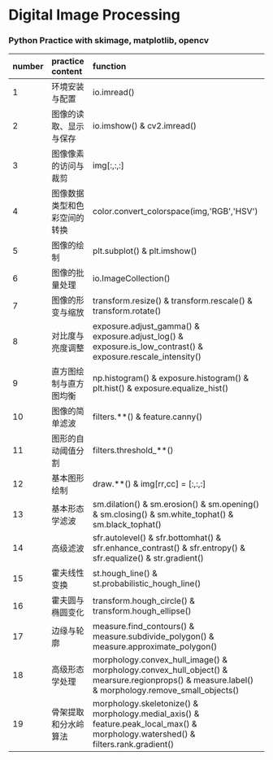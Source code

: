 # Digital Image Processing
### Python Practice with skimage, matplotlib, opencv
| number | practice content | function                                 |
| :----- | :--------------- | :--------------------------------------- |
| 1      | 环境安装与配置          | io.imread()                              |
| 2      | 图像的读取、显示与保存      | io.imshow() & cv2.imread()               |
| 3      | 图像像素的访问与裁剪       | img[:,:,:]                               |
| 4      | 图像数据类型和色彩空间的转换   | color.convert_colorspace(img,'RGB','HSV') |
| 5      | 图像的绘制            | plt.subplot() & plt.imshow()             |
| 6      | 图像的批量处理          | io.ImageCollection()                     |
| 7      | 图像的形变与缩放         | transform.resize() & transform.rescale() & transform.rotate() |
| 8      | 对比度与亮度调整         | exposure.adjust_gamma() & exposure.adjust_log() & exposure.is_low_contrast() & exposure.rescale_intensity() |
| 9      | 直方图绘制与直方图均衡      | np.histogram() & exposure.histogram() & plt.hist() & exposure.equalize_hist() |
| 10     | 图像的简单滤波          | filters.**() & feature.canny()           |
| 11     | 图形的自动阈值分割        | filters.threshold_**()                   |
| 12     | 基本图形绘制           | draw.**() & img[rr,cc] = [:,:,:]         |
| 13     | 基本形态学滤波          | sm.dilation() & sm.erosion() & sm.opening() & sm.closing() & sm.white_tophat() & sm.black_tophat() |
| 14     | 高级滤波             | sfr.autolevel() & sfr.bottomhat() & sfr.enhance_contrast() & sfr.entropy() & sfr.equalize() & str.gradient() |
| 15     | 霍夫线性变换           | st.hough_line() & st.probabilistic_hough_line() |
| 16     | 霍夫圆与椭圆变化         | transform.hough_circle() & transform.hough_ellipse() |
| 17     | 边缘与轮廓            | measure.find_contours() & measure.subdivide_polygon() & measure.approximate_polygon() |
| 18     | 高级形态学处理          | morphology.convex_hull_image() & morphology.convex_hull_object() & mearsure.regionprops() & measure.label() & morphology.remove_small_objects() |
| 19     | 骨架提取和分水岭算法       | morphology.skeletonize() & morphology.medial_axis() & feature.peak_local_max() & morphology.watershed() & filters.rank.gradient() |

